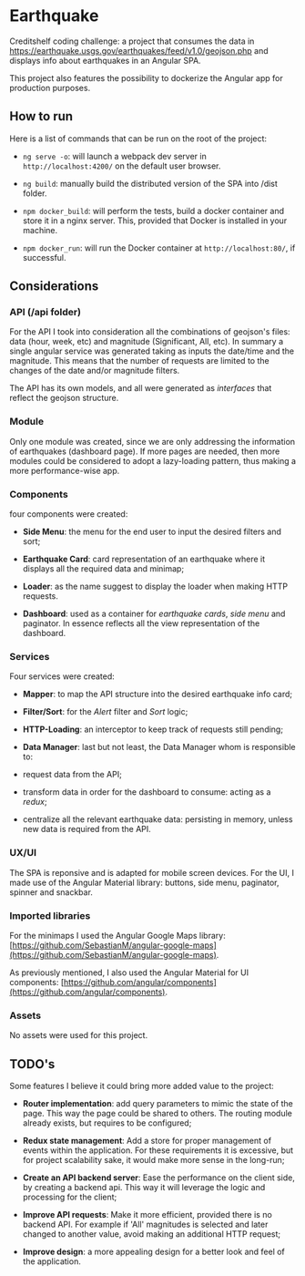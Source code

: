 
  

# Earthquake

Creditshelf coding challenge: a project that consumes the data in https://earthquake.usgs.gov/earthquakes/feed/v1.0/geojson.php and displays info about earthquakes in an Angular SPA.

This project also features the possibility to dockerize the Angular app for production purposes.

  

  

## How to run

Here is a list of commands that can be run on the root of the project:

  

-  `ng serve -o`: will launch a webpack dev server in `http://localhost:4200/` on the default user browser.

-  `ng build`: manually build the distributed version of the SPA into /dist folder.

-  `npm docker_build`: will perform the tests, build a docker container and store it in a nginx server. This, provided that Docker is installed in your machine.

-  `npm docker_run`: will run the Docker container at `http://localhost:80/`, if successful.

  

  

## Considerations

  

### API (/api folder)

For the API I took into consideration all the combinations of geojson's files: data (hour, week, etc) and magnitude (Significant, All, etc). In summary a single angular service was generated taking as inputs the date/time and the magnitude. This means that the number of requests are limited to the changes of the date and/or magnitude filters.

The API has its own models, and all were generated as *interfaces* that reflect the geojson structure.

  

### Module

Only one module was created, since we are only addressing the information of earthquakes (dashboard page). If more pages are needed, then more modules could be considered to adopt a lazy-loading pattern, thus making a more performance-wise app.

  

### Components

four components were created:

  

-  **Side Menu**: the menu for the end user to input the desired filters and sort;

-  **Earthquake Card**: card representation of an earthquake where it displays all the required data and minimap;
- **Loader**: as the name suggest to display the loader when making HTTP requests.

-  **Dashboard**: used as a container for *earthquake cards*, *side menu* and paginator. In essence reflects all the view representation of the dashboard.

  

### Services

Four services were created:

  

-  **Mapper**: to map the API structure into the desired earthquake info card;

-  **Filter/Sort**: for the *Alert* filter and *Sort* logic;
-  **HTTP-Loading**: an interceptor to keep track of requests still pending;

-  **Data Manager**: last but not least, the Data Manager whom is responsible to:

  - request data from the API;

  - transform data in order for the dashboard to consume: acting as a *redux*;

  - centralize all the relevant earthquake data: persisting in memory, unless new data is required from the API.

  

### UX/UI

The SPA is reponsive and is adapted for mobile screen devices. For the UI, I made use of the Angular Material library: buttons, side menu, paginator, spinner and snackbar.

  

### Imported libraries

For the minimaps I used the Angular Google Maps library: [https://github.com/SebastianM/angular-google-maps](https://github.com/SebastianM/angular-google-maps).

As previously mentioned, I also used the Angular Material for UI components: [https://github.com/angular/components](https://github.com/angular/components).

  

### Assets

No assets were used for this project.

  

  

## TODO's

Some features I believe it could bring more added value to the project:

  

-  **Router implementation**: add query parameters to mimic the state of the page. This way the page could be shared to others. The routing module already exists, but requires to be configured;

-  **Redux state management**: Add a store for proper management of events within the application. For these requirements it is excessive, but for project scalability sake, it would make more sense in the long-run;

-  **Create an API backend server**: Ease the performance on the client side, by creating a backend api. This way it will leverage the logic and processing for the client;

-  **Improve API requests**: Make it more efficient, provided there is no backend API. For example if 'All' magnitudes is selected and later changed to another value, avoid making an additional HTTP request;

- **Improve design**: a more appealing design for a better look and feel of the application.